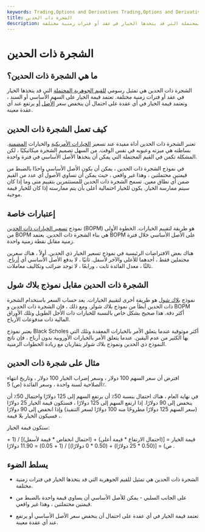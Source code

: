 ```yaml
---
keywords: Trading,Options and Derivatives Trading,Options and Derivatives
title: الشجرة ذات الحدين
description: الشجرة ذات الحدين هي تمثيل رسومي للقيم الجوهرية المحتملة التي قد يتخذها الخيار في عقد أو فترات زمنية مختلفة.
---
```


# الشجرة ذات الحدين
## ما هي الشجرة ذات الحدين؟

الشجرة ذات الحدين هي تمثيل رسومي [للقيم الجوهرية المحتملة](/intrinsicvalue) التي قد يتخذها الخيار في عقد أو فترات زمنية مختلفة. تعتمد قيمة الخيار على السهم الأساسي أو السند ، وتعتمد قيمة الخيار في أي عقدة على احتمال أن ينخفض سعر [الأصل](/underlying-asset) [أو](/underlying-asset) يرتفع عند أي عقدة معينة.

## كيف تعمل الشجرة ذات الحدين

تعتبر الشجرة ذات الحدين أداة مفيدة عند تسعير [الخيارات الأمريكية](/americanoption) والخيارات [المضمنة](/embeddedoption). بساطته هي ميزته وعيوبه في نفس الوقت. من السهل تصميم الشجرة ميكانيكيًا ، لكن المشكلة تكمن في القيم المحتملة التي يمكن أن يتخذها الأصل الأساسي في فترة واحدة.

في نموذج الشجرة ذات الحدين ، يمكن أن يكون الأصل الأساسي واحدًا بالضبط من قيمتين محتملتين ، وهذا غير واقعي ، حيث يمكن أن تساوي الأصول أي عدد من القيم ضمن أي نطاق معين. تسمح الشجرة ذات الحدين للمستثمرين بتقييم متى وما إذا كان سيتم ممارسة الخيار. يكون للخيار احتمالية أعلى بأن يتم ممارسته إذا كان للخيار قيمة موجبة.

## إعتبارات خاصة

نموذج [تسعير الخيارات ذات الحدين](/binomialoptionpricing) (BOPM) هو طريقة لتقييم الخيارات. الخطوة الأولى من BOPM هي بناء الشجرة ذات الحدين. يعتمد BOPM على الأصل الأساسي خلال فترة زمنية مقابل نقطة زمنية واحدة.

هناك بعض الافتراضات الرئيسية في نموذج تسعير الخيار ذي الحدين. أولاً ، هناك سعرين محتملين فقط ، أحدهما للأعلى والآخر لأسفل. ثانيًا ، لا يدفع الأصل الأساسي أي [أرباح](/dividend). ثالثًا ، معدل الفائدة ثابت ، ورابعًا ، لا توجد ضرائب وتكاليف معاملات.

## الشجرة ذات الحدين مقابل نموذج بلاك شول

نموذج [بلاك شول](/blackscholes) هو طريقة أخرى لتقييم الخيارات. يعد حساب السعر باستخدام الشجرة ذات الحدين أبطأ من نموذج بلاك شولز. ومع ذلك ، فإن الشجرة ذات الحدين و BOPM أكثر دقة. هذا صحيح بشكل خاص بالنسبة للخيارات ذات الأجل الطويل وتلك الأوراق المالية ذات مدفوعات الأرباح.

يعتبر نموذج Black Scholes أكثر موثوقية عندما يتعلق الأمر بالخيارات المعقدة وتلك التي بها الكثير من عدم اليقين. عندما يتعلق الأمر بالخيارات الأوروبية بدون أرباح ، فإن ناتج النموذج ذي الحدين ونموذج بلاك شولز يتقاربان مع زيادة الخطوات الزمنية.

## مثال على شجرة ذات الحدين

افترض أن سعر السهم 100 دولار ، وسعر إضراب الخيار 100 دولار ، وتاريخ انتهاء الصلاحية لسنة واحدة ، وسعر الفائدة (ص) 5٪.

في نهاية العام ، هناك احتمال بنسبة 50٪ أن يرتفع السهم إلى 125 دولارًا واحتمال 50٪ أن ينخفض إلى 90 دولارًا. إذا ارتفع السهم إلى 125 دولارًا ، فستكون قيمة الخيار 25 دولارًا (سعر السهم 125 دولارًا مطروحًا منه 100 دولارًا لسعر التنفيذ) وإذا انخفض إلى 90 دولارًا ، فسيكون الخيار بلا قيمة.

ستكون قيمة الخيار:

قيمة الخيار = [(احتمال الارتفاع * قيمة أعلى) + (احتمال انخفاض * قيمة لأسفل)] / (1 + ص) = [(0.50 * 25 دولارًا) + (0.50 * 0 دولارًا)] / (1 + 0.05) = 11.90 دولارًا .

## يسلط الضوء

- الشجرة ذات الحدين هي تمثيل للقيم الجوهرية التي قد يتخذها الخيار في فترات زمنية مختلفة.

- على الجانب السلبي - يمكن للأصل الأساسي أن يساوي قيمة واحدة بالضبط من قيمتين محتملتين ، وهذا غير واقعي.

- تعتمد قيمة الخيار في أي عقدة على احتمال أن ينخفض سعر الأصل الأساسي أو يرتفع عند أي عقدة معينة.

